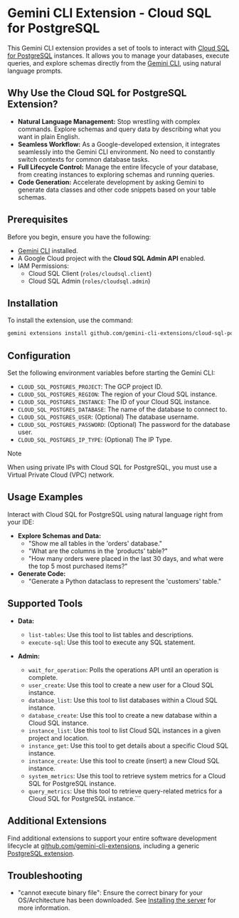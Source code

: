 # Gemini CLI Extension - Cloud SQL for PostgreSQL

This Gemini CLI extension provides a set of tools to interact with [Cloud SQL for PostgreSQL](https://cloud.google.com/sql/docs/postgres) instances. It allows you to manage your databases, execute queries, and explore schemas directly from the [Gemini CLI](https://google-gemini.github.io/gemini-cli/), using natural language prompts.

## Why Use the Cloud SQL for PostgreSQL Extension?

* **Natural Language Management:** Stop wrestling with complex commands. Explore schemas and query data by describing what you want in plain English.
* **Seamless Workflow:** As a Google-developed extension, it integrates seamlessly into the Gemini CLI environment. No need to constantly switch contexts for common database tasks.
*   **Full Lifecycle Control:** Manage the entire lifecycle of your database, from creating instances to exploring schemas and running queries.
* **Code Generation:** Accelerate development by asking Gemini to generate data classes and other code snippets based on your table schemas.

## Prerequisites

Before you begin, ensure you have the following:

* [Gemini CLI](https://github.com/google-gemini/gemini-cli) installed.
* A Google Cloud project with the **Cloud SQL Admin API** enabled.
* IAM Permissions:
  * Cloud SQL Client (`roles/cloudsql.client`)
  * Cloud SQL Admin (`roles/cloudsql.admin`)

## Installation

To install the extension, use the command:

```bash
gemini extensions install github.com/gemini-cli-extensions/cloud-sql-postgresql
```

## Configuration

Set the following environment variables before starting the Gemini CLI:

* `CLOUD_SQL_POSTGRES_PROJECT`: The GCP project ID.
* `CLOUD_SQL_POSTGRES_REGION`: The region of your Cloud SQL instance.
* `CLOUD_SQL_POSTGRES_INSTANCE`: The ID of your Cloud SQL instance.
* `CLOUD_SQL_POSTGRES_DATABASE`: The name of the database to connect to.
* `CLOUD_SQL_POSTGRES_USER`: (Optional) The database username.
* `CLOUD_SQL_POSTGRES_PASSWORD`: (Optional) The password for the database user.
* `CLOUD_SQL_POSTGRES_IP_TYPE`: (Optional) The IP Type.

> [!NOTE]
> When using private IPs with Cloud SQL for PostgreSQL, you must use a Virtual Private Cloud (VPC) network.
## Usage Examples

Interact with Cloud SQL for PostgreSQL using natural language right from your IDE:

* **Explore Schemas and Data:**
  * "Show me all tables in the 'orders' database."
  * "What are the columns in the 'products' table?"
  * "How many orders were placed in the last 30 days, and what were the top 5 most purchased items?"
* **Generate Code:**
  * "Generate a Python dataclass to represent the 'customers' table."

## Supported Tools

*   **Data:**
    * `list-tables`: Use this tool to list tables and descriptions.
    * `execute-sql`: Use this tool to execute any SQL statement.

*   **Admin:**
    * `wait_for_operation`: Polls the operations API until an operation is complete.
    * `user_create`: Use this tool to create a new user for a Cloud SQL instance.
    * `database_list`: Use this tool to list databases within a Cloud SQL instance.
    * `database_create`: Use this tool to create a new database within a Cloud SQL instance.
    * `instance_list`: Use this tool to list Cloud SQL instances in a given project and location.
    * `instance_get`: Use this tool to get details about a specific Cloud SQL instance.
    * `instance_create`: Use this tool to create (insert) a new Cloud SQL instance.
    * `system_metrics`: Use this tool to retrieve system metrics for a Cloud SQL for PostgreSQL instance.
    * `query_metrics`: Use this tool to retrieve query-related metrics for a Cloud SQL for PostgreSQL instance.```

## Additional Extensions

Find additional extensions to support your entire software development lifecycle at [github.com/gemini-cli-extensions](https://github.com/gemini-cli-extensions), including a generic [PostgreSQL extension](https://github.com/gemini-cli-extensions/postgres).

## Troubleshooting

* "cannot execute binary file": Ensure the correct binary for your OS/Architecture has been downloaded. See [Installing the server](https://googleapis.github.io/genai-toolbox/getting-started/introduction/#installing-the-server) for more information.
